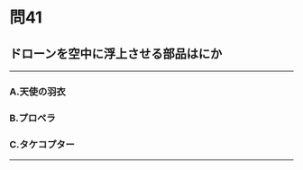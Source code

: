 # 問41
## ドローンを空中に浮上させる部品はにか

---

### A.天使の羽衣
### B.プロペラ
### C.タケコプター

<p id=answer style="Display:none;"></p>

---
